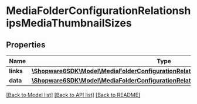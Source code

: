 # MediaFolderConfigurationRelationshipsMediaThumbnailSizes

## Properties
Name | Type | Description | Notes
------------ | ------------- | ------------- | -------------
**links** | [**\Shopware6SDK\Model\MediaFolderConfigurationRelationshipsMediaThumbnailSizesLinks**](MediaFolderConfigurationRelationshipsMediaThumbnailSizesLinks.md) |  | [optional] 
**data** | [**\Shopware6SDK\Model\MediaFolderConfigurationRelationshipsMediaThumbnailSizesData[]**](MediaFolderConfigurationRelationshipsMediaThumbnailSizesData.md) |  | [optional] 

[[Back to Model list]](../../README.md#documentation-for-models) [[Back to API list]](../../README.md#documentation-for-api-endpoints) [[Back to README]](../../README.md)

